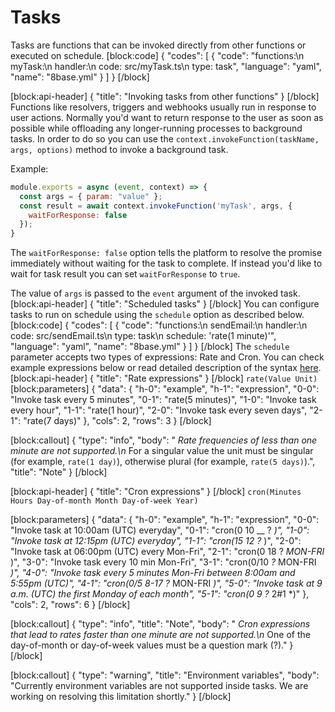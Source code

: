# Tasks

Tasks are functions that can be invoked directly from other functions or executed on schedule. \[block:code\] { "codes": \[ { "code": "functions:\n myTask:\n handler:\n code: src/myTask.ts\n type: task", "language": "yaml", "name": "8base.yml" } \] } \[/block\]

\[block:api-header\] { "title": "Invoking tasks from other functions" } \[/block\] Functions like resolvers, triggers and webhooks usually run in response to user actions. Normally you'd want to return response to the user as soon as possible while offloading any longer-running processes to background tasks. In order to do so you can use the `context.invokeFunction(taskName, args, options)` method to invoke a background task.

Example:

```javascript
module.exports = async (event, context) => {
  const args = { param: "value" };
  const result = await context.invokeFunction('myTask', args, {
    waitForResponse: false
  });
}
```

The `waitForResponse: false` option tells the platform to resolve the promise immediately without waiting for the task to complete. If instead you'd like to wait for task result you can set `waitForResponse` to `true`.

The value of `args` is passed to the `event` argument of the invoked task. \[block:api-header\] { "title": "Scheduled tasks" } \[/block\] You can configure tasks to run on schedule using the `schedule` option as described below. \[block:code\] { "codes": \[ { "code": "functions:\n sendEmail:\n handler:\n code: src/sendEmail.ts\n type: task\n schedule: 'rate\(1 minute\)'", "language": "yaml", "name": "8base.yml" } \] } \[/block\] The `schedule` parameter accepts two types of expressions: Rate and Cron. You can check example expressions below or read detailed description of the syntax [here](https://docs.aws.amazon.com/lambda/latest/dg/tutorial-scheduled-events-schedule-expressions.html?shortFooter=true). \[block:api-header\] { "title": "Rate expressions" } \[/block\] `rate(Value Unit)` \[block:parameters\] { "data": { "h-0": "example", "h-1": "expression", "0-0": "Invoke task every 5 minutes", "0-1": "rate\(5 minutes\)", "1-0": "Invoke task every hour", "1-1": "rate\(1 hour\)", "2-0": "Invoke task every seven days", "2-1": "rate\(7 days\)" }, "cols": 2, "rows": 3 } \[/block\]

\[block:callout\] { "type": "info", "body": " _Rate frequencies of less than one minute are not supported.\n_ For a singular value the unit must be singular \(for example, `rate(1 day)`\), otherwise plural \(for example, `rate(5 days)`\).", "title": "Note" } \[/block\]

\[block:api-header\] { "title": "Cron expressions" } \[/block\] `cron(Minutes Hours Day-of-month Month Day-of-week Year)`

\[block:parameters\] { "data": { "h-0": "example", "h-1": "expression", "0-0": "Invoke task at 10:00am \(UTC\) everyday", "0-1": "cron\(0 10  __ ? _\)", "1-0": "Invoke task at 12:15pm \(UTC\) everyday", "1-1": "cron\(15 12_   _?_ \)", "2-0": "Invoke task at 06:00pm \(UTC\) every Mon-Fri", "2-1": "cron\(0 18 ?  _MON-FRI_ \)", "3-0": "Invoke task every 10 min Mon-Fri", "3-1": "cron\(0/10  _?_  MON-FRI _\)", "4-0": "Invoke task every 5 minutes Mon-Fri between 8:00am and 5:55pm \(UTC\)", "4-1": "cron\(0/5 8-17 ?_  MON-FRI _\)", "5-0": "Invoke task at 9 a.m. \(UTC\) the first Monday of each month", "5-1": "cron\(0 9 ?_  2\#1 \*\)" }, "cols": 2, "rows": 6 } \[/block\]

\[block:callout\] { "type": "info", "title": "Note", "body": " _Cron expressions that lead to rates faster than one minute are not supported.\n_ One of the day-of-month or day-of-week values must be a question mark \(?\)." } \[/block\]

\[block:callout\] { "type": "warning", "title": "Environment variables", "body": "Currently environment variables are not supported inside tasks. We are working on resolving this limitation shortly." } \[/block\]

